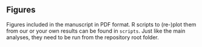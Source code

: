 ## Figures

Figures included in the manuscript in PDF format.
R scripts to (re-)plot them from our or your own results can be found in `scripts`.
Just like the main analyses, they need to be run from the repository root folder.
